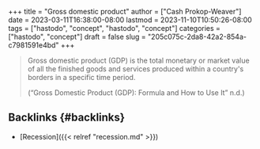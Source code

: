 +++
title = "Gross domestic product"
author = ["Cash Prokop-Weaver"]
date = 2023-03-11T16:38:00-08:00
lastmod = 2023-11-10T10:50:26-08:00
tags = ["hastodo", "concept", "hastodo", "concept"]
categories = ["hastodo", "concept"]
draft = false
slug = "205c075c-2da8-42a2-854a-c7981591e4bd"
+++

> Gross domestic product (GDP) is the total monetary or market value of all the finished goods and services produced within a country's borders in a specific time period.
>
> (“Gross Domestic Product (GDP): Formula and How to Use It” n.d.)


## Backlinks {#backlinks}

-   [Recession]({{< relref "recession.md" >}})
